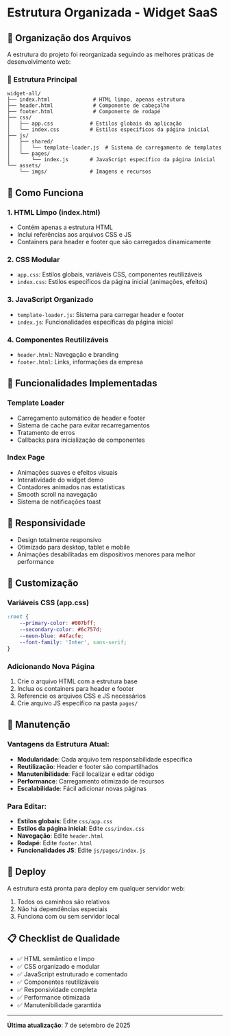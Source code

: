 # Estrutura Organizada - Widget SaaS

## 📁 Organização dos Arquivos

A estrutura do projeto foi reorganizada seguindo as melhores práticas de desenvolvimento web:

### 🎯 Estrutura Principal

```
widget-all/
├── index.html              # HTML limpo, apenas estrutura
├── header.html             # Componente de cabeçalho
├── footer.html             # Componente de rodapé
├── css/
│   ├── app.css            # Estilos globais da aplicação
│   └── index.css          # Estilos específicos da página inicial
├── js/
│   ├── shared/
│   │   └── template-loader.js  # Sistema de carregamento de templates
│   └── pages/
│       └── index.js       # JavaScript específico da página inicial
└── assets/
    └── imgs/              # Imagens e recursos
```

## 🚀 Como Funciona

### 1. **HTML Limpo (index.html)**
- Contém apenas a estrutura HTML
- Inclui referências aos arquivos CSS e JS
- Containers para header e footer que são carregados dinamicamente

### 2. **CSS Modular**
- `app.css`: Estilos globais, variáveis CSS, componentes reutilizáveis
- `index.css`: Estilos específicos da página inicial (animações, efeitos)

### 3. **JavaScript Organizado**
- `template-loader.js`: Sistema para carregar header e footer
- `index.js`: Funcionalidades específicas da página inicial

### 4. **Componentes Reutilizáveis**
- `header.html`: Navegação e branding
- `footer.html`: Links, informações da empresa

## 🔧 Funcionalidades Implementadas

### Template Loader
- Carregamento automático de header e footer
- Sistema de cache para evitar recarregamentos
- Tratamento de erros
- Callbacks para inicialização de componentes

### Index Page
- Animações suaves e efeitos visuais
- Interatividade do widget demo
- Contadores animados nas estatísticas
- Smooth scroll na navegação
- Sistema de notificações toast

## 📱 Responsividade

- Design totalmente responsivo
- Otimizado para desktop, tablet e mobile
- Animações desabilitadas em dispositivos menores para melhor performance

## 🎨 Customização

### Variáveis CSS (app.css)
```css
:root {
    --primary-color: #007bff;
    --secondary-color: #6c757d;
    --neon-blue: #4facfe;
    --font-family: 'Inter', sans-serif;
}
```

### Adicionando Nova Página
1. Crie o arquivo HTML com a estrutura base
2. Inclua os containers para header e footer
3. Referencie os arquivos CSS e JS necessários
4. Crie arquivo JS específico na pasta `pages/`

## 🔄 Manutenção

### Vantagens da Estrutura Atual:
- **Modularidade**: Cada arquivo tem responsabilidade específica
- **Reutilização**: Header e footer são compartilhados
- **Manutenibilidade**: Fácil localizar e editar código
- **Performance**: Carregamento otimizado de recursos
- **Escalabilidade**: Fácil adicionar novas páginas

### Para Editar:
- **Estilos globais**: Edite `css/app.css`
- **Estilos da página inicial**: Edite `css/index.css`
- **Navegação**: Edite `header.html`
- **Rodapé**: Edite `footer.html`
- **Funcionalidades JS**: Edite `js/pages/index.js`

## 🚀 Deploy

A estrutura está pronta para deploy em qualquer servidor web:
1. Todos os caminhos são relativos
2. Não há dependências especiais
3. Funciona com ou sem servidor local

## 📋 Checklist de Qualidade

- ✅ HTML semântico e limpo
- ✅ CSS organizado e modular
- ✅ JavaScript estruturado e comentado
- ✅ Componentes reutilizáveis
- ✅ Responsividade completa
- ✅ Performance otimizada
- ✅ Manutenibilidade garantida

---

**Última atualização**: 7 de setembro de 2025
